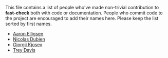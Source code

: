 This file contains a list of people who've made non-trivial contribution to **fast-check** both with code or documentation.
People who commit code to the project are encouraged to add their names here. Please keep the list sorted by first names.

- [Aaron Elligsen](https://github.com/hath995)
- [Nicolas Dubien](https://github.com/dubzzz)
- [Gjorgji Kjosev](https://github.com/spion)
- [Trey Davis](https://github.com/treydavis)
